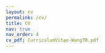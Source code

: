 ```yaml
---
layout: cv
permalink: /cv/
title: CV
nav: true
nav_order: 4
cv_pdf: CurriculumVitae-WangTR.pdf
---
```

